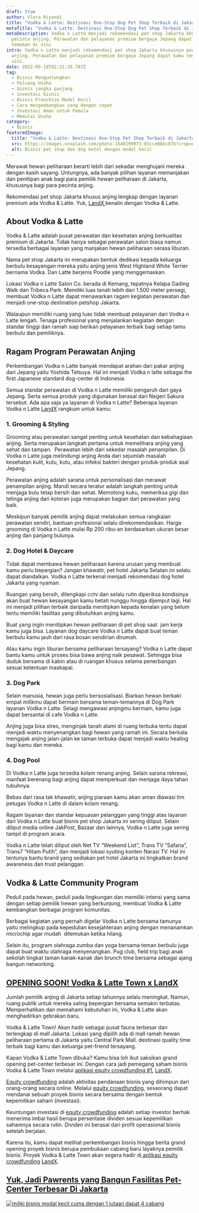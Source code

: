 ```yaml
---
draft: true
author: Vlora Riyandi
title: "Vodka & Latte: Destinasi One-Stop Dog Pet Shop Terbaik di Jakarta"
metaTitle: "Vodka & Latte: Destinasi One-Stop Dog Pet Shop Terbaik di Jakarta"
metaDescription: Vodka n Latte menjadi rekomendasi pet shop Jakarta khususnya
  pecinta anjing. Perawatan dan pelayanan premium bergaya Jepang dapat kamu
  temukan di sini
intro: Vodka n Latte menjadi rekomendasi pet shop Jakarta khususnya pecinta
  anjing. Perawatan dan pelayanan premium bergaya Jepang dapat kamu temukan di
  sini.
date: 2022-05-18T02:21:35.787Z
tag:
  - Bisnis Menguntungkan
  - Peluang Usaha
  - bisnis jangka panjang
  - investasi bisnis
  - Bisnis Franchise Modal Kecil
  - Cara mengembangkan uang dengan cepat
  - Investasi Aman untuk Pemula
  - Memulai Usaha
category:
  - Bisnis
featuredImage:
  title: "Vodka & Latte: Destinasi One-Stop Pet Shop Terbaik di Jakarta | LandX"
  src: https://images.unsplash.com/photo-1548199973-03cce0bbc87b?crop=entropy&cs=tinysrgb&fm=jpg&ixlib=rb-1.2.1&q=80&raw_url=true&ixid=MnwxMjA3fDB8MHxwaG90by1wYWdlfHx8fGVufDB8fHx8&auto=format&fit=crop&w=869
  alt: Bisnis pet shop dan dog hotel dengan modal kecil
---
```

Merawat hewan peliharaan berarti lebih dari sekadar menghujani mereka dengan kasih sayang. Untungnya, ada banyak pilihan layanan memanjakan dan penitipan anak bagi para pemilik hewan peliharaan di Jakarta, khususnya bagi para pecinta anjing. 

Rekomendasi pet shop Jakarta khusus anjing lengkap dengan layanan premium ada Vodka & Latte. Yuk, [LandX ](https://landx.id/)kenalin dengan Vodka & Latte.

## About Vodka & Latte

Vodka & Latte adalah pusat perawatan dan kesehatan anjing berkualitas premium di Jakarta. Tidak hanya sebagai perawatan salon biasa namun tersedia berbagai layanan yang manjakan hewan peliharaan serasa liburan.

Nama pet shop Jakarta ini merupakan bentuk dedikasi kepada keluarga berbulu kesayangan mereka yaitu anjing jenis West Highland White Terrier bernama Vodka. Dan Latte berjenis Poodle yang menggemaskan.

Lokasi Vodka n Latte Salon Co. berada di Kemang, tepatnya Kelapa Gading Walk dan Tribeca Park. Memiliki luas tanah lebih dari 1.500 meter persegi, membuat Vodka n Latte dapat menawarkan ragam kegiatan perawatan dan menjadi one-stop destination petshop Jakarta.

Walaupun memiliki ruang yang luas tidak membuat pelayanan dari Vodka n Latte lengah. Tenaga profesional yang menjalankan kegiatan dengan standar tinggi dan ramah siap berikan pelayanan terbaik bagi setiap tamu berbulu dan pemiliknya.

## Ragam Program Perawatan Anjing

Perkembangan Vodka n Latte banyak mendapat arahan dari pakar anjing dari Jepang yaitu Yoshida Tetsuya. Hal ini menjadi Vodka n latte sebagai the first Japanese standard dog-center di Indonesia.

Semua standar perawatan di Vodka n Latte memiliki pengaruh dari gaya Jepang. Serta semua produk yang digunakan berasal dari Negeri Sakura tersebut. Ada apa saja ya layanan di Vodka n Latte? Beberapa layanan Vodka n Latte [LandX](https://landx.id/) rangkum untuk kamu:

### 1. Grooming & Styling

Grooming atau perawatan sangat penting untuk kesehatan dan kebahagiaan anjing. Serta merupakan langkah pertama untuk memelihara anjing yang sehat dan tampan.  Perawatan lebih dari sekedar masalah penampilan. Di Vodka n Latte juga melindungi anjing Anda dari sejumlah masalah kesehatan kulit, kutu, kutu, atau infeksi bakteri dengan produk-produk asal Jepang. 

Perawatan anjing adalah sarana untuk personalisasi dan merawat penampilan anjing. Mandi secara teratur adalah langkah penting untuk menjaga bulu tetap bersih dan sehat. Memotong kuku, memeriksa gigi dan telinga anjing dari kotoran juga merupakan bagian dari perawatan yang baik.

Meskipun banyak pemilik anjing dapat melakukan semua rangkaian perawatan sendiri, bantuan profesional selalu direkomendasikan. Harga grooming di Vodka n Latte mulai Rp 200 ribu-an berdasarkan ukuran besar anjing dan panjang bulunya.

### 2. Dog Hotel & Daycare

Tidak dapat membawa hewan peliharaan karena urusan yang membuat kamu perlu bepergian? Jangan khawatir, pet hotel Jakarta Selatan ini selalu dapat diandalkan. Vodka n Latte terkenal menjadi rekomendasi dog hotel Jakarta yang nyaman.

Ruangan yang bersih, dilengkapi cctv dan selalu rutin diperiksa kondisinya akan buat hewan kesayangan kamu betah nunggu hingga dijemput lagi. Hal ini menjadi pilihan terbaik daripada menitipkan kepada kenalan yang belum tentu memiliki fasilitas yang dibutuhkan anjing kamu.

Buat yang ingin menitipkan hewan peliharaan di pet shop saat  jam kerja kamu juga bisa. Layanan dog daycare Vodka n Latte dapat buat teman berbulu kamu jauh dari rasa bosan sendirian dirumah.

Atau kamu ingin liburan bersama peliharaan tersayang? Vodka n Latte dapat bantu kamu untuk proses bisa bawa anjing naik pesawat. Sehingga bisa duduk bersama di kabin atau di ruangan khusus selama penerbangan sesuai ketentuan maskapai.

### 3. Dog Park

Selain manusia, hewan juga perlu bersosialisasi. Biarkan hewan berkaki empat milikmu dapat bermain bersama teman-temannya di Dog Park layanan Vodka n Latte. Selagi mengawasi anjingmu bermain, kamu juga dapat bersantai di cafe Vodka n Latte.

Anjing juga bisa stres, menginjak tanah alami di ruang terbuka tentu dapat menjadi waktu menyenangkan bagi hewan yang ramah ini. Secara berkala mengajak anjing jalan-jalan ke taman terbuka dapat menjadi waktu healing bagi kamu dan mereka.

### 4. Dog Pool

Di Vodka n Latte juga tersedia kolam renang anjing. Selain sarana rekreasi, manfaat berenang bagi anjing dapat memperkuat dan menjaga daya tahan tubuhnya.

Bebas dari rasa tak khawatir, anjing piaraan kamu akan aman diawasi tim petugas Vodka n Latte di dalam kolam renang. 

Ragam layanan dan standar kepuasan pelanggan yang tinggi atas layanan dari Vodka n Latte buat bisnis pet shop Jakarta ini sering diliput. Selain diliput media online JakPost, Bazaar dan lainnya, Vodka n Latte juga sering tampil di program acara.

Vodka n Latte telah diliput oleh Net TV “Weekend List”, Trans TV “Safana”, Trans7 “Hitam Putih”, dan menjadi lokasi syuting konten Narasi TV. Hal ini tentunya bantu brand yang sediakan pet hotel Jakarta ini tingkatkan brand awareness dan trust pelanggan.

## Vodka & Latte Community Program

Peduli pada hewan, peduli pada lingkungan dan memiliki intensi yang sama dengan setiap pemilik hewan yang berkunjung, membuat Vodka & Latte kembangkan berbagai program komunitas. 

Berbagai kegiatan yang pernah digelar Vodka n Latte bersama tamunya yaitu melingkup pada kepedulian kesejahteraan anjing dengan menanamkan microchip agar mudah  ditemukan ketika hilang.

Selain itu, program olahraga zumba dan yoga bersama teman berbulu juga dapat buat waktu olahraga menyenangkan. Pug club, field trip bagi anak sekolah tingkat taman kanak-kanak dan brunch time bersama sebagai ajang bangun networking.

## [OPENING SOON! Vodka & Latte Town x LandX](https://landx.id/?utm_source=Blog&utm_medium=organic+keyword&utm_campaign=blog&utm_id=Blog)

Jumlah pemilik anjing di Jakarta setiap tahunnya selalu meningkat. Namun, ruang publik untuk mereka saling bepergian bersama semakin terbatas. Memperhatikan dan memahami kebutuhan ini, Vodka & Latte akan menghadirkan gebrakan baru.

Vodka & Latte Town! Akan hadir sebagai pusat fauna terbesar dan terlengkap di mall Jakarta. Lokasi yang dipilih ada di mall ramah hewan peliharaan pertama di Jakarta yaitu Central Park Mall. destinasi quality time terbaik bagi kamu dan keluarga pet-friend tersayang.

Kapan Vodka & Latte Town dibuka? Kamu bisa loh ikut saksikan grand opening pet-center terbesar ini. Dengan cara jadi pemegang saham bisnis Vodka & Latte Town melalui [aplikasi equity crowdfunding #1](https://landx.id/), [LandX](https://landx.id/).

[Equity crowdfunding](https://landx.id/) adalah aktivitas pendanaan bisnis yang dihimpun dari orang-orang secara online. Melalui [equity crowdfunding](https://landx.id/), seseorang dapat mendanai sebuah proyek bisnis secara bersama dengan bentuk kepemilikan saham (investasi). 

Keuntungan investasi di [equity crowdfunding](https://landx.id/) adalah setiap investor berhak menerima imbal hasil berupa persentase dividen sesuai kepemilikan sahamnya secara rutin. Dividen ini berasal dari profit operasional bisnis setelah berjalan.

Karena itu, kamu dapat melihat perkembangan bisnis hingga berita grand opening proyek bisnis berupa pembukaan cabang baru layaknya pemilik bisnis. Proyek Vodka & Latte Town akan segera hadir di[ aplikasi equity crowdfunding](https://landx.id/) [LandX](https://landx.id/). 

## [Yuk, Jadi Pawrents yang Bangun Fasilitas Pet-Center Terbesar Di Jakarta](https://landx.id/?utm_source=Blog&utm_medium=organic+keyword&utm_campaign=blog&utm_id=Blog)

[![miliki bisnis modal kecil cuma dengan 1 jutaan dapat 4 cabang ](https://accountgram-production.sfo2.cdn.digitaloceanspaces.com/landx_ghost/2021/11/jadi-owner-bisnis-hanya-1-jutaan-dengan-cuan-yang-sangat-menjanjikan.png)](https://landx.id/?utm_source=Blog&utm_medium=organic+keyword&utm_campaign=blog&utm_id=Blog)